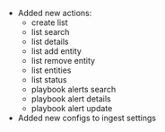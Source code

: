 - Added new actions:
  - create list
  - list search
  - list details
  - list add entity
  - list remove entity
  - list entities
  - list status
  - playbook alerts search
  - playbook alert details
  - playbook alert update
- Added new configs to ingest settings
